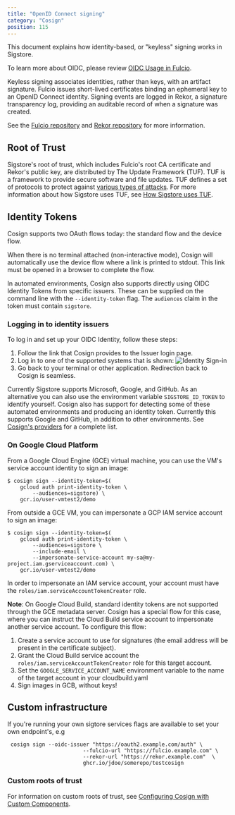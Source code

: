 ```yaml
---
title: "OpenID Connect signing"
category: "Cosign"
position: 115
---
```


This document explains how identity-based, or "keyless" signing works in Sigstore.

To learn more about OIDC, please review [OIDC Usage in Fulcio](/fulcio/oidc-in-fulcio/).

Keyless signing associates identities, rather than keys, with an artifact signature. Fulcio issues short-lived certificates binding an ephemeral key to an OpenID Connect identity. Signing events are logged in Rekor, a signature transparency log, providing an auditable record of when a signature was created.

See the [Fulcio repository](https://github.com/sigstore/fulcio) and [Rekor repository](https://github.com/sigstore/rekor) for more information.

## Root of Trust

Sigstore's root of trust, which includes Fulcio's root CA certificate and Rekor's public key, are distributed by The Update Framework (TUF). TUF is a framework to provide secure software and file updates. TUF defines a set of protocols to protect against [various types of attacks](https://theupdateframework.io/security/). For more information about how Sigstore uses TUF, see [How Sigstore uses TUF](https://dlorenc.medium.com/using-the-update-framework-in-sigstore-dc393cfe6b52).

## Identity Tokens

Cosign supports two OAuth flows today: the standard flow and the device flow.

When there is no terminal attached (non-interactive mode), Cosign will automatically use the device flow where a link is printed to stdout. This link must be opened in a browser to complete the flow.

In automated environments, Cosign also supports directly using OIDC Identity Tokens from specific issuers. These can be supplied on the command line with the `--identity-token` flag. The `audiences` claim in the token must contain `sigstore`.

### Logging in to identity issuers

To log in and set up your OIDC Identity, follow these steps:

1. Follow the link that Cosign provides to the Issuer login page.
2. Log in to one of the supported systems that is shown:
![Identity Sign-in](/cosign_identity_login.png)
3. Go back to your terminal or other application. Redirection back to Cosign is seamless.

Currently Sigstore supports Microsoft, Google, and GitHub. As an alternative you can also use the environment variable `SIGSTORE_ID_TOKEN` to identify yourself. Cosign also has support for detecting some of these automated environments and producing an identity token. Currently this supports Google and GitHub, in addition to other environments. See [Cosign's providers](https://github.com/sigstore/cosign/tree/main/pkg/providers) for a complete list.

### On Google Cloud Platform

From a Google Cloud Engine (GCE) virtual machine, you can use the VM's service account identity to sign an image:

```shell
$ cosign sign --identity-token=$(
    gcloud auth print-identity-token \
        --audiences=sigstore) \
    gcr.io/user-vmtest2/demo
```

From outside a GCE VM, you can impersonate a GCP IAM service account to sign an image:

```shell
$ cosign sign --identity-token=$(
    gcloud auth print-identity-token \
        --audiences=sigstore \
        --include-email \
        --impersonate-service-account my-sa@my-project.iam.gserviceaccount.com) \
    gcr.io/user-vmtest2/demo
```

In order to impersonate an IAM service account, your account must have the `roles/iam.serviceAccountTokenCreator` role.

**Note**: On Google Cloud Build, standard identity tokens are not supported through the GCE metadata server. Cosign has a special flow for this case, where you can instruct the Cloud Build service account to impersonate another service account. To configure this flow:

1. Create a service account to use for signatures (the email address will be present in the certificate subject).
2. Grant the Cloud Build service account the `roles/iam.serviceAccountTokenCreator` role for this target account.
3. Set the `GOOGLE_SERVICE_ACCOUNT_NAME` environment variable to the name of the target account in your cloudbuild.yaml
4. Sign images in GCB, without keys!

## Custom infrastructure

If you're running your own sigtore services flags are available to set your own endpoint's, e.g

```
 cosign sign --oidc-issuer "https://oauth2.example.com/auth" \
                        --fulcio-url "https://fulcio.example.com" \
                        --rekor-url "https://rekor.example.com"  \
                        ghcr.io/jdoe/somerepo/testcosign

```

### Custom roots of trust

For information on custom roots of trust, see [Configuring Cosign with Custom Components](/cosign/custom_components/).
